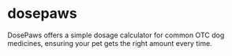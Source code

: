# dosepaws
 DosePaws offers a simple dosage calculator for common OTC dog medicines, ensuring your pet gets the right amount every time.
